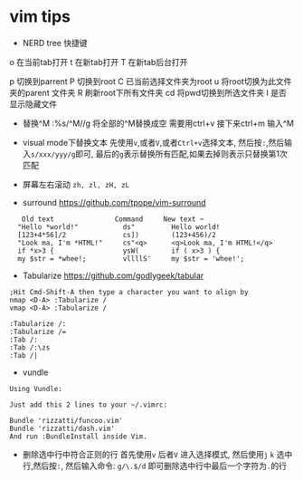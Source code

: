 # vim tips

* NERD tree 快捷键

o 在当前tab打开
t 在新tab打开
T 在新tab后台打开

p 切换到parrent
P 切换到root
C 已当前选择文件夹为root
u 将root切换为此文件夹的parent 文件夹
R 刷新root下所有文件夹
cd 将pwd切换到所选文件夹
I 是否显示隐藏文件

* 替换^M
:%s/^M//g 将全部的^M替换成空
需要用ctrl+v 接下来ctrl+m 输入^M

* visual mode下替换文本
先使用`v`,或者`V`,或者`Ctrl+v`选择文本,
然后按`:`,然后输入`s/xxx/yyy/g`即可,
最后的`g`表示替换所有匹配,如果去掉则表示只替换第1次匹配

* 屏幕左右滚动
`zh, zl, zH, zL`

* surround
<https://github.com/tpope/vim-surround>
```
   Old text               Command     New text ~
  "Hello *world!"           ds"         Hello world!
  [123+4*56]/2              cs])        (123+456)/2
  "Look ma, I'm *HTML!"     cs"<q>      <q>Look ma, I'm HTML!</q>
  if *x>3 {                 ysW(        if ( x>3 ) {
  my $str = *whee!;         vllllS'     my $str = 'whee!';
```

* Tabularize
<https://github.com/godlygeek/tabular>
```
;Hit Cmd-Shift-A then type a character you want to align by
nmap <D-A> :Tabularize /
vmap <D-A> :Tabularize /
```
```
:Tabularize /:
:Tabularize /=
:Tab /:
:Tab /:\zs
:Tab /|
```
* vundle
```
Using Vundle:

Just add this 2 lines to your ~/.vimrc:

Bundle 'rizzatti/funcoo.vim'
Bundle 'rizzatti/dash.vim'
And run :BundleInstall inside Vim.
```
* 删除选中行中符合正则的行
首先使用`v` 后者`V` 进入选择模式, 然后使用`j` `k` 选中行,然后按`:`, 然后输入命令:
`g/\.$/d` 即可删除选中行中最后一个字符为`.`的行
